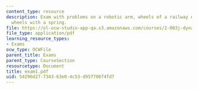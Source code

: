 ```yaml
---
content_type: resource
description: Exam with problems on a robotic arm, wheels of a railway engine, and
  wheels with a spring.
file: https://ol-ocw-studio-app-qa.s3.amazonaws.com/courses/2-003j-dynamics-and-control-i-fall-2007/54296d27734363e04c53d957706f4fd7_exam1.pdf
file_type: application/pdf
learning_resource_types:
- Exams
ocw_type: OCWFile
parent_title: Exams
parent_type: CourseSection
resourcetype: Document
title: exam1.pdf
uid: 54296d27-7343-63e0-4c53-d957706f4fd7
---
```

